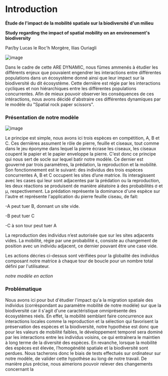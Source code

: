 # Introduction

**Étude de l'impact de la mobilité spatiale sur la biodiversité d'un milieu**

**Study regarding the impact of spatial mobility on an environement's biodiversity**

Par/by Lucas le Roc'h Morgère, Ilias Ouriagli

![image](https://user-images.githubusercontent.com/125641635/233152681-69193145-5ad4-497c-8430-d6388c9ffbc9.png)

Dans le cadre de cette ARE DYNAMIC, nous fûmes ammenés à étudier les différents enjeux que pouvaient engendrer les interactions entre différentes populations dans un écosystème donné ainsi que leur impact sur la biodiversité du dit écosystème. Cette dernière est régie par les interactions cycliques et non hiérarchiques entre les différentes populations concurrentes. Afin de mieux pouvoir observer les conséquences de ces intéractions, nous avons décidé d'abstraire ces différentes dynamiques par le modèle du "Spatial rock paper scissors".

### Présentation de notre modèle

![image](https://user-images.githubusercontent.com/125641635/233149337-59fe4ca0-3582-4dbc-b384-f12aff287494.png)

Le principe est simple, nous avons ici trois espèces en compétition, A, B et C. Ces dernières assument le rôle de pierre, feuille et ciseaux, tout comme dans le jeu éponyme dans lequel la pierre écrase les ciseaux, les ciseaux coupent le papier et le papier enveloppe la pierre. C'est donc ce principe qui nous sert de socle sur lequel batir notre modèle.
Ce dernier est gouverné par trois paramètres, la prédation, la reproduction et la mobilité. Son fonctionnement est le suivant: des individus des trois espèces concurrentes A, B et C occupent les sites d’une matrice. Ils interagissent avec les cases qui leur sont adjacentes par la prédation ou la reproduction, les deux réactions se produisent de manière aléatoire à des probabilités σ et μ, respectivement. La prédation représente la dominance d'une espèce sur l'autre et représente l'application du pierre feuille ciseau, de fait: 

-A peut tuer B, donnant un site vide. 

-B peut tuer C

-C à son tour peut tuer A

La reproduction des individus n’est autorisée que sur les sites adjacents vides. La mobilité, régie par une probabilité ε, consiste au changement de position avec un individu adjacent, ce dernier pouvant être une case vide.

Les actions décries ci-dessus sont vérifiées pour la globalité des individus composant notre matrice à chaque tour de boucle pour un nombre total défini par l'utilisateur. 

*notre modèle en action*

### Problématique

Nous avons ici pour but d'étudier l'impact qu'a la migration spatiale des individus (corrèspondant au paramètre mobilité de notre modèle) sur que la biodiversité car il s'agit d'une caractéristique omniprésente des écosystèmes réels. En effet, la mobilité semblant faire concurrence aux interactions locales comme la reproduction et la sélection qui favorisent la préservation des espèces et la biodiversité, notre hypothése est donc que pour les valeurs de mobilité faibles, le développement temporel sera dominé par les interactions entre les individus voisins, ce qui entraînera le maintien à long terme de la diversité des espèces. En revanche, lorsque la mobilité des espèces est élevée, l’homogénéité spatiale et la biodiversité sont perdues. Nous tacherons donc le biais de tests effectués sur ordinateur sur notre modèle, de valider cette hypothèse au long de notre travail. De manière plus précise, nous aimerions pouvoir relever des changements concernant la 
